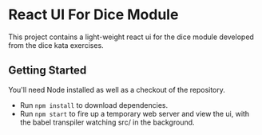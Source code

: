 # React UI For Dice Module

This project contains a light-weight react ui for the dice module developed from the dice kata exercises.

## Getting Started

You'll need Node installed as well as a checkout of the repository.

* Run `npm install` to download dependencies.
* Run `npm start` to fire up a temporary web server and view the ui, with the babel transpiler watching src/ in the background.

